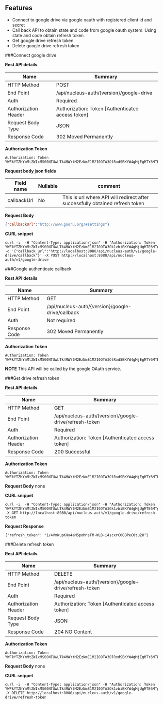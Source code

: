 Features
----------

  -  Connect to google drive via google oauth with registered client id and secret 
  -  Call back API to obtain state and code from google oauth system. Using state and code obtain refresh token.
  -  Get google drive refresh token 
  -  Delete google drive refresh token
  
###Connect google drive 

**Rest API details**

| Name | Summary |
|------------------------|--------|
| HTTP Method | POST |
| End Point | /api/nucleus-auth/{version}/google-drive |
| Auth | Required |
| Authorization Header | Authorization: Token [Authenticated access token]
| Request Body Type | JSON |
| Response Code | 302 Moved Permanently |

**Authorization Token**
```
Authorization: Token YWFkYTZhYmMtZWIxMS00NTUwLTk4MWYtM2EzNmE1M2I0OTA3OlRodSBKYW4gMjEgMTY6MTE6MTcgSVNUIDIwMTY6MTQ1MzM3Mjg3NzQxMA==
```

**Request body json fields**

| Field name          | Nullable | comment                            |
|---------------------|----------|------------------------------------|
| callbackUrl | No   | This is url where API will redirect after successfully obtained refresh token  |




**Request Body**

```json
{"callbackUrl":"http://www.gooru.org/#settings"}
```

**CURL snippet**

```posh
curl -i  -H "Content-Type: application/json" -H "Authorization: Token YWFkYTZhYmMtZWIxMS00NTUwLTk4MWYtM2EzNmE1M2I0OTA3Ok1vbiBKYW4gMjUgMTE6MTg6MDUgSVNUIDIwMTY6MTQ1MzcwMDg4NTQzMA==" -d '{"callback_url":"http://localhost:8080/api/nucleus-auth/v1/google-drive/callback"}' -X POST http://localhost:8080/api/nucleus-auth/v1/google-drive
```

###Google authenticate callback

**Rest API details**

| Name | Summary |
|------------------------|--------|
| HTTP Method | GET |
| End Point | /api/nucleus-auth/{version}/google-drive/callback |
| Auth | Not required |
| Response Code | 302 Moved Permanently |

**Authorization Token**
```
Authorization: Token YWFkYTZhYmMtZWIxMS00NTUwLTk4MWYtM2EzNmE1M2I0OTA3OlRodSBKYW4gMjEgMTY6MTE6MTcgSVNUIDIwMTY6MTQ1MzM3Mjg3NzQxMA==
```

**NOTE**
This API will be called by the google OAuth service. 


###Get drive refresh token 

**Rest API details**

| Name | Summary |
|------------------------|--------|
| HTTP Method | GET |
| End Point | /api/nucleus-auth/{version}/google-drive/refresh-token |
| Auth | Required |
| Authorization Header | Authorization: Token [Authenticated access token]
| Response Code | 200 Successful |

**Authorization Token**
```
Authorization: Token YWFkYTZhYmMtZWIxMS00NTUwLTk4MWYtM2EzNmE1M2I0OTA3OlRodSBKYW4gMjEgMTY6MTE6MTcgSVNUIDIwMTY6MTQ1MzM3Mjg3NzQxMA==
```


**Request Body**
none

**CURL snippet**

```posh
curl -i  -H "Content-Type: application/json" -H "Authorization: Token YWFkYTZhYmMtZWIxMS00NTUwLTk4MWYtM2EzNmE1M2I0OTA3Ok1vbiBKYW4gMjUgMTE6MTg6MDUgSVNUIDIwMTY6MTQ1MzcwMDg4NTQzMA=="  -X GET http://localhost:8080/api/nucleus-auth/v1/google-drive/refresh-token
```

**Request Response**
```
{"refresh_token": "1/4VmKupKHy4aMSpoMnsFM-WLD-i4scxrC0GBPeCOtu2U"}
```



###Delete refresh token

**Rest API details**

| Name | Summary |
|------------------------|--------|
| HTTP Method | DELETE |
| End Point | /api/nucleus-auth/{version}/google-drive/refresh-token |
| Auth | Required |
| Authorization Header | Authorization: Token [Authenticated access token]
| Request Body Type | JSON |
| Response Code | 204 NO Content |

**Authorization Token**
```
Authorization: Token YWFkYTZhYmMtZWIxMS00NTUwLTk4MWYtM2EzNmE1M2I0OTA3OlRodSBKYW4gMjEgMTY6MTE6MTcgSVNUIDIwMTY6MTQ1MzM3Mjg3NzQxMA==
```

**Request Body**
none

**CURL snippet**

```posh
curl -i  -H "Content-Type: application/json" -H "Authorization: Token YWFkYTZhYmMtZWIxMS00NTUwLTk4MWYtM2EzNmE1M2I0OTA3Ok1vbiBKYW4gMjUgMTE6MTg6MDUgSVNUIDIwMTY6MTQ1MzcwMDg4NTQzMA=="  -X DELETE http://localhost:8080/api/nucleus-auth/v1/google-drive/refresh-token
```





